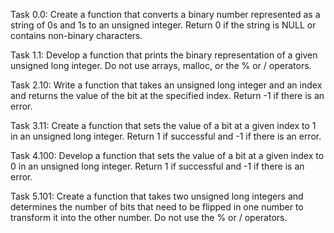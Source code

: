 Task 0.0: Create a function that converts a binary number represented as a string of 0s and 1s to an unsigned integer. Return 0 if the string is NULL or contains non-binary characters.

Task 1.1: Develop a function that prints the binary representation of a given unsigned long integer. Do not use arrays, malloc, or the % or / operators.

Task 2.10: Write a function that takes an unsigned long integer and an index and returns the value of the bit at the specified index. Return -1 if there is an error.

Task 3.11: Create a function that sets the value of a bit at a given index to 1 in an unsigned long integer. Return 1 if successful and -1 if there is an error.

Task 4.100: Develop a function that sets the value of a bit at a given index to 0 in an unsigned long integer. Return 1 if successful and -1 if there is an error.

Task 5.101: Create a function that takes two unsigned long integers and determines the number of bits that need to be flipped in one number to transform it into the other number. Do not use the % or / operators.
